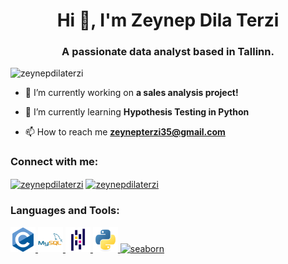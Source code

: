<h1 align="center">Hi 👋, I'm Zeynep Dila Terzi</h1>
<h3 align="center">A passionate data analyst based in Tallinn.</h3>

<p align="left"> <img src="https://komarev.com/ghpvc/?username=zeynepdilaterzi&label=Profile%20views&color=0e75b6&style=flat" alt="zeynepdilaterzi" /> </p>

- 🔭 I’m currently working on **a sales analysis project!**

- 🌱 I’m currently learning **Hypothesis Testing in Python**

- 📫 How to reach me **zeynepterzi35@gmail.com**

<h3 align="left">Connect with me:</h3>
<p align="left">
<a href="https://linkedin.com/in/zeynepdilaterzi" target="blank"><img align="center" src="https://raw.githubusercontent.com/rahuldkjain/github-profile-readme-generator/master/src/images/icons/Social/linked-in-alt.svg" alt="zeynepdilaterzi" height="30" width="40" /></a>
<a href="https://www.hackerrank.com/zeynepdilaterzi" target="blank"><img align="center" src="https://raw.githubusercontent.com/rahuldkjain/github-profile-readme-generator/master/src/images/icons/Social/hackerrank.svg" alt="zeynepdilaterzi" height="30" width="40" /></a>
</p>

<h3 align="left">Languages and Tools:</h3>
<p align="left"> <a href="https://www.cprogramming.com/" target="_blank" rel="noreferrer"> <img src="https://raw.githubusercontent.com/devicons/devicon/master/icons/c/c-original.svg" alt="c" width="40" height="40"/> </a> <a href="https://www.mysql.com/" target="_blank" rel="noreferrer"> <img src="https://raw.githubusercontent.com/devicons/devicon/master/icons/mysql/mysql-original-wordmark.svg" alt="mysql" width="40" height="40"/> </a> <a href="https://pandas.pydata.org/" target="_blank" rel="noreferrer"> <img src="https://raw.githubusercontent.com/devicons/devicon/2ae2a900d2f041da66e950e4d48052658d850630/icons/pandas/pandas-original.svg" alt="pandas" width="40" height="40"/> </a> <a href="https://www.python.org" target="_blank" rel="noreferrer"> <img src="https://raw.githubusercontent.com/devicons/devicon/master/icons/python/python-original.svg" alt="python" width="40" height="40"/> </a> <a href="https://seaborn.pydata.org/" target="_blank" rel="noreferrer"> <img src="https://seaborn.pydata.org/_images/logo-mark-lightbg.svg" alt="seaborn" width="40" height="40"/> </a> </p>
